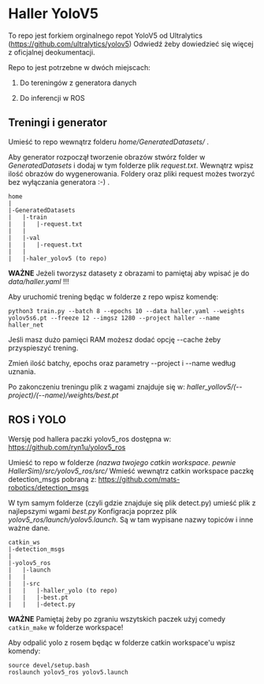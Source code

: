 # Haller YoloV5

To repo jest forkiem orginalnego repot YoloV5 od Ultralytics (<https://github.com/ultralytics/yolov5>)
Odwiedź żeby dowiedzieć się więcej z oficjalnej deokumentacji.

Repo to jest potrzebne w dwóch miejscach:

1. Do tereningów z generatora danych

2. Do inferencji w ROS

## Treningi i generator

Umieść to repo wewnątrz folderu *home/GeneratedDatasets/* .

Aby generator rozpoczął tworzenie obrazów stwórz folder w *GeneratedDatasets* i dodaj w tym folderze plik *request.txt*. Wewnątrz wpisz ilość obrazów do wygenerowania. Foldery oraz pliki request możes tworzyć bez wyłączania generatora :-) .

```
home
|
|-GeneratedDatasets
|   |-train
|   |   |-request.txt
|   |
|   |-val
|   |   |-request.txt
|   |
|   |-haler_yolov5 (to repo)
```

**WAŻNE**
Jeżeli tworzysz datasety z obrazami to pamiętaj aby wpisać je do *data/haller.yaml* !!!

Aby uruchomić trening będąc w folderze z repo wpisz komendę:

```
python3 train.py --batch 8 --epochs 10 --data haller.yaml --weights yolov5s6.pt --freeze 12 --imgsz 1280 --project haller --name haller_net
```

Jeśli masz dużo pamięci RAM możesz dodać opcję --cache żeby przyspieszyć trening.

Zmień ilość batchy, epochs oraz parametry --project i --name według uznania.

Po zakonczeniu treningu plik z wagami znajduje się w: *haller_yollov5/(--project)/(--name)/weights/best.pt*

## ROS i YOLO

Wersję pod hallera paczki yolov5_ros dostępna w: https://github.com/ryn1u/yolov5_ros

Umieść to repo w folderze *(nazwa twojego catkin workspace. pewnie HallerSim)/src/yolov5_ros/src/*
Wmieść wewnątrz catkin workspace paczkę detection_msgs pobraną z: https://github.com/mats-robotics/detection_msgs

W tym samym folderze (czyli gdzie znajduje się plik detect.py) umieść plik z najlepszymi wgami *best.py*
Konfigracja poprzez plik *yolov5_ros/launch/yolov5.launch*. Są w tam wypisane nazwy topiców i inne ważne dane.

```
catkin_ws
|-detection_msgs
|
|-yolov5_ros
|   |-launch
|   |
|   |-src
|   |   |-haller_yolo (to repo)
|   |   |-best.pt
|   |   |-detect.py
```

**WAŻNE**
Pamiętaj żeby po zgraniu wszytskich paczek użyj comedy ``` catkin_make ``` w folderze workspace!

Aby odpalić yolo z rosem będąc w folderze catkin workspace'u wpisz komendy:

```
source devel/setup.bash
roslaunch yolov5_ros yolov5.launch
```
